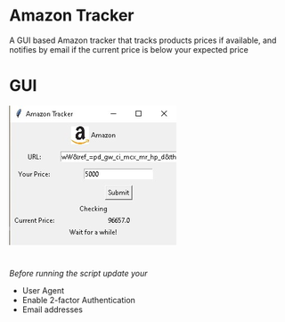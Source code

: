 # Amazon Tracker 

A GUI based Amazon tracker that tracks products prices if available, and notifies by email if the current price is below your expected price

# GUI 
![Amazon Tracker GUI](/files/sample.jpg)


#
*Before running the script update your*
- User Agent
- Enable 2-factor Authentication
- Email addresses
